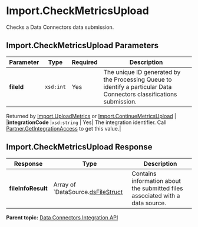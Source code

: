 # Import.CheckMetricsUpload

Checks a Data Connectors data submission.

## Import.CheckMetricsUpload Parameters

|Parameter|Type|Required|Description|
|---------|----|--------|-----------|
|**fileId** |`xsd:int` | Yes| The unique ID generated by the Processing Queue to identify a particular Data Connectors classifications submission.

 Returned by [Import.UploadMetrics](r_uploadMetrics.md#) or [Import.ContinueMetricsUpload](r_ContinueMetricsUpload.md#) |
|**integrationCode** |`xsd:string` | Yes| The integration identifier. Call [Partner.GetIntegrationAccess](r_getIntegrationAccess.md#) to get this value.|

## Import.CheckMetricsUpload Response

|Response|Type|Description|
|--------|----|-----------|
|**fileInfoResult** |Array of `DataSource.[dsFileStruct](../../../data_sources_api/data_types/r_ds_file_struct.md#) | Contains information about the submitted files associated with a data source.|

**Parent topic:** [Data Connectors Integration API](../../Genesis_API/integration_api/c_genesis_api_integrate.md)

